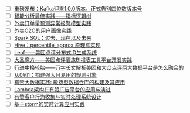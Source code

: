 - [ ] [重磅发布：Kafka迎来1.0.0版本，正式告别四位数版本号](https://mp.weixin.qq.com/s/8cCZMax6q_SvP7qW3x1qFA)
- [ ] [智能分析最佳实践——指标逻辑树](https://mp.weixin.qq.com/s/ZbSdzHuKz1cR-qS0gAwOYg)
- [ ] [外卖订单量预测异常报警模型实践](https://tech.meituan.com/2017/04/21/order-holtwinter.html)
- [ ] [外卖O2O的用户画像实践](https://mp.weixin.qq.com/s/9mL4L5wUD1bCcu9h0wBErg)
- [ ] [Spark SQL：过去，现在以及未来](https://mp.weixin.qq.com/s/epklFGbdejET9rJOLkRuBg)
- [ ] [Hive：percentile_approx 原理与实现](https://mp.weixin.qq.com/s/qKlcQTYHwaqUeAlDRhFntg)
- [ ] [Leaf——美团点评分布式ID生成系统](https://mp.weixin.qq.com/s/Bk5k6vRG4Rq4iCtmtYDEGQ)
- [ ] [大圣魔方——美团点评酒旅BI报表工具平台开发实践](https://mp.weixin.qq.com/s/ceNyOeL3Dd2tXoXGS78Q_Q)
- [ ] [行进中换轮胎——万字长文解析美团和大众点评两大数据平台是怎么融合的](https://mp.weixin.qq.com/s/QpTsZr2d_tW6X7j7Ksf3yQ)
- [ ] [从0到1：构建强大且易用的规则引擎](https://mp.weixin.qq.com/s/E-9GR0Mun1pudC0V1nXCsg)
- [ ] [有赞大数据实践: 敏捷型数据仓库的构建及其应用](https://tech.youzan.com/you-zan-big-data-practice/)
- [ ] [Lambda架构在有赞广告平台的应用与演进](https://tech.youzan.com/lambda/)
- [ ] [有赞客户行为收集与实时处理系统设计](https://tech.youzan.com/realtime_customer_data_collection/)
- [ ] [基于storm的实时计算应用实践](https://tech.youzan.com/storm-in-action/)
